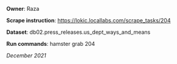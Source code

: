 **Owner**: Raza
 
**Scrape instruction**: https://lokic.locallabs.com/scrape_tasks/204

**Dataset**: db02.press_releases.us_dept_ways_and_means

**Run commands**: hamster grab 204

_December 2021_
